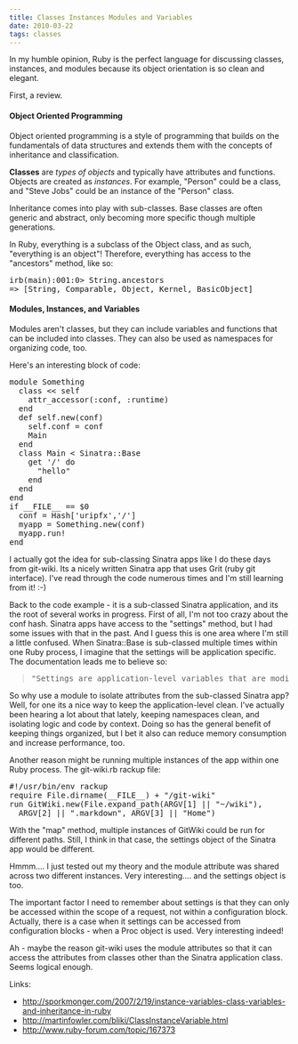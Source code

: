 ```yaml
---
title: Classes Instances Modules and Variables
date: 2010-03-22
tags: classes
---
```

In my humble opinion, Ruby is the perfect language for discussing classes, instances, and modules because its object orientation is so clean and elegant.

First, a review.

#### Object Oriented Programming

Object oriented programming is a style of programming that builds on the fundamentals of data structures and extends them with the concepts of inheritance and classification.

**Classes** are *types of objects* and typically have attributes and functions. Objects are created as *instances*. For example, "Person" could be a class, and "Steve Jobs" could be an instance of the "Person" class.

Inheritance comes into play with sub-classes. Base classes are often generic and abstract, only becoming more specific though multiple generations.

In Ruby, everything is a subclass of the Object class, and as such, "everything is an object"! Therefore, everything has access to the "ancestors" method, like so:

<pre class="sh_ruby">
irb(main):001:0> String.ancestors
=> [String, Comparable, Object, Kernel, BasicObject]
</pre>

#### Modules, Instances, and Variables

Modules aren't classes, but they can include variables and functions that can be included into classes. They can also be used as namespaces for organizing code, too.

Here's an interesting block of code:

<pre class="sh_ruby">
module Something
  class &lt;&lt; self
    attr_accessor(:conf, :runtime)
  end
  def self.new(conf)
    self.conf = conf
    Main
  end
  class Main &lt; Sinatra::Base
    get '/' do
      "hello"
    end
  end
end
if __FILE__ == $0
  conf = Hash['uripfx','/']
  myapp = Something.new(conf)
  myapp.run!
end
</pre>

I actually got the idea for sub-classing Sinatra apps like I do these days from git-wiki. Its a nicely written Sinatra app that uses Grit (ruby git interface). I've read through the code numerous times and I'm still learning from it! :-)

Back to the code example - it is a sub-classed Sinatra application, and its the root of several works in progress. First of all, I'm not too crazy about the conf hash. Sinatra apps have access to the "settings" method, but I had some issues with that in the past. And I guess this is one area where I'm still a little confused. When Sinatra::Base is sub-classed multiple times within one Ruby process, I imagine that the settings will be application specific. The documentation leads me to believe so:

<blockquote class="svxlb"><pre>
"Settings are application-level variables that are modified using one of the set, enable, or disable methods and are available within the request context via the settings object. Applications are free to set custom settings as well as the default, built-in settings provided by the framework."
</pre></blockquote>

So why use a module to isolate attributes from the sub-classed Sinatra app? Well, for one its a nice way to keep the application-level clean. I've actually been hearing a lot about that lately, keeping namespaces clean, and isolating logic and code by context. Doing so has the general benefit of keeping things organized, but I bet it also can reduce memory consumption and increase performance, too.

Another reason might be running multiple instances of the app within one Ruby process. The git-wiki.rb rackup file:

<pre class="sh_ruby">
#!/usr/bin/env rackup
require File.dirname(__FILE__) + "/git-wiki"
run GitWiki.new(File.expand_path(ARGV[1] || "~/wiki"),
  ARGV[2] || ".markdown", ARGV[3] || "Home")
</pre>


With the "map" method, multiple instances of GitWiki could be run for different paths. Still, I think in that case, the settings object of the Sinatra app would be different.

Hmmm.... I just tested out my theory and the module attribute was shared across two different instances. Very interesting.... and the settings object is too.

The important factor I need to remember about settings is that they can only be accessed within the scope of a request, not within a configuration block. Actually, there is a case when it settings can be accessed from configuration blocks - when a Proc object is used. Very interesting indeed!

Ah - maybe the reason git-wiki uses the module attributes so that it can access the attributes from classes other than the Sinatra application class. Seems logical enough.

Links:

* <http://sporkmonger.com/2007/2/19/instance-variables-class-variables-and-inheritance-in-ruby>
* <http://martinfowler.com/bliki/ClassInstanceVariable.html>
* <http://www.ruby-forum.com/topic/167373>


